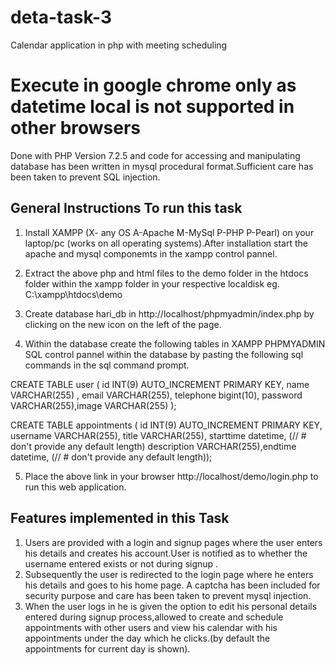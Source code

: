 # deta-task-3
Calendar application in php with meeting scheduling 
# Execute in google chrome only as datetime local is not supported in other browsers
Done with PHP Version 7.2.5 and code for accessing and manipulating database has been written in mysql procedural format.Sufficient care has been taken to prevent SQL injection.
## General Instructions To run this task
1) Install XAMPP (X- any OS A-Apache M-MySql P-PHP P-Pearl) on your laptop/pc (works on all operating systems).After installation start the apache and mysql componemts in the xampp control pannel.

2) Extract the above php and html files to the demo folder in the htdocs folder within the xampp folder in your respective localdisk eg. C:\xampp\htdocs\demo

3) Create database hari_db in http://localhost/phpmyadmin/index.php by clicking on the new icon on the left of the page.

4) Within the database create the following tables in XAMPP PHPMYADMIN SQL control pannel within the database by pasting the following sql commands in the sql command prompt.

  CREATE TABLE user ( id INT(9) AUTO_INCREMENT PRIMARY KEY, name VARCHAR(255) , email VARCHAR(255), telephone bigint(10), password       VARCHAR(255),image VARCHAR(255) );

CREATE TABLE appointments ( id INT(9) AUTO_INCREMENT PRIMARY KEY, username VARCHAR(255), title VARCHAR(255), starttime datetime, (// # don't provide    any default length)
description VARCHAR(255),endtime datetime, (// # don't provide    any default length));

5) Place the above link in your browser http://localhost/demo/login.php to run this web application.
## Features implemented in this Task
1) Users are provided with a login and signup pages where the user enters his details and creates his account.User is notified as to whether the username entered exists or not during signup .
2) Subsequently the user is redirected to the login page where he enters his details and goes to his home page. A captcha has been included for security purpose and care has been taken to prevent mysql injection.
3) When the user logs in he is given the option to edit his personal details entered during signup process,allowed to create and schedule appointments with other users and view his calendar with his appointments under the day which he clicks.(by default the appointments for current day is shown).
